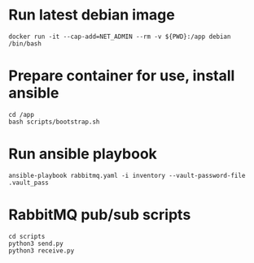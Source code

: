 # Run latest debian image
```docker run -it --cap-add=NET_ADMIN --rm -v ${PWD}:/app debian /bin/bash```

# Prepare container for use, install ansible
```
cd /app
bash scripts/bootstrap.sh
```

# Run ansible playbook
```ansible-playbook rabbitmq.yaml -i inventory --vault-password-file .vault_pass```

# RabbitMQ pub/sub scripts
```
cd scripts
python3 send.py
python3 receive.py

```